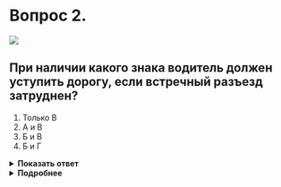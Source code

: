 # Вопрос 2.

![](https://s.drom.ru/i24227/pdd/tickets/2016/1542608305.jpg)

## При наличии какого знака водитель должен уступить дорогу, если встречный разъезд затруднен?

1. Только В
2. А и В
3. Б и В
4. Б и Г

<details>
<summary><b>Показать ответ</b></summary>
Правильный ответ: 2
</details>
<details>
<summary><b>Подробнее</b></summary>
На уклонах, обозначенных знаками: «А» - 1.13 «Крутой спуск» и «Б» - 1.14 «Крутой подъем» - при наличии препятствия уступить дорогу должен водитель транспортного средства, двигающегося на спуск. На узких участках дороги, где встречный разъезд затруднён, устанавливают знаки: с одной стороны - «В» - 2.6 «Преимущество встречного движения», с другой стороны движения - «Г» - 2.7 «Преимущество перед встречным движением». В данном случае при затруднённом встречном разъезде запрещается въезд на узкий участок дороги со стороны знака 2.6.
Ответ - знаки «А» и «В».
(«Дорожные знаки»)
</details>